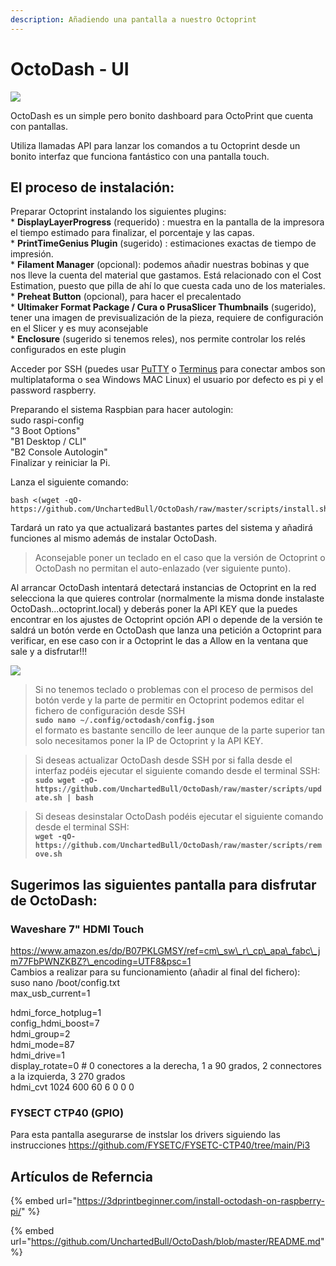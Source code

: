 ```yaml
---
description: Añadiendo una pantalla a nuestro Octoprint
---
```


# OctoDash - UI

![](https://lh5.googleusercontent.com/1Vs7rR5dESwn2fc5X1KEzqb7F2EdzKUXIprXvYQS6w6mQVSwwpKD2YXDN8tlJaKphKuMSDgF3NV61dtfIzSKl2zPJHfY767CrzdkypY52aDp4M6Nfkst0nRCfhK4gpPaKQogHqvt)

OctoDash es un simple pero bonito dashboard para OctoPrint que cuenta con pantallas.

Utiliza llamadas API para lanzar los comandos a tu Octoprint desde un bonito interfaz que funciona fantástico con una pantalla touch.

## El proceso de instalación:

Preparar Octoprint instalando los siguientes plugins:  
\* **DisplayLayerProgress** \(requerido\) : muestra en la pantalla de la impresora el tiempo estimado para finalizar, el porcentaje y las capas.  
\* **PrintTimeGenius Plugin** \(sugerido\) : estimaciones exactas de tiempo de impresión.  
\* **Filament Manager** \(opcional\): podemos añadir nuestras bobinas y que nos lleve la cuenta del material que gastamos. Está relacionado con el Cost Estimation, puesto que pilla de ahí lo que cuesta cada uno de los materiales.  
\* **Preheat Button** \(opcional\), para hacer el precalentado  
\* **Ultimaker Format Package / Cura o PrusaSlicer Thumbnails** \(sugerido\), tener una imagen de previsualización de la pieza, requiere de configuración en el Slicer y es muy aconsejable  
\* **Enclosure** \(sugerido si tenemos reles\), nos permite controlar los relés configurados en este plugin

Acceder por SSH \(puedes usar [PuTTY](https://www.putty.org/) o [Terminus](https://termius.com/) para conectar ambos son multiplataforma o sea Windows MAC Linux\) el usuario por defecto es pi y el password raspberry.

Preparando el sistema Raspbian para hacer autologin:  
sudo raspi-config  
"3 Boot Options"  
"B1 Desktop / CLI"  
"B2 Console Autologin"  
Finalizar y reiniciar la Pi.

Lanza el siguiente comando:

```text
bash <(wget -qO- https://github.com/UnchartedBull/OctoDash/raw/master/scripts/install.sh)
```

Tardará un rato ya que actualizará bastantes partes del sistema y añadirá funciones al mismo además de instalar OctoDash.

> Aconsejable poner un teclado en el caso que la versión de Octoprint o OctoDash no permitan el auto-enlazado \(ver siguiente punto\).

Al arrancar OctoDash intentará detectará instancias de Octoprint en la red selecciona la que quieres controlar \(normalmente la misma donde instalaste OctoDash...octoprint.local\) y deberás poner la API KEY que la puedes encontrar en los ajustes de Octoprint opción API o depende de la versión te saldrá un botón verde en OctoDash que lanza una petición a Octoprint para verificar, en ese caso con ir a Octoprint le das a Allow en la ventana que sale y a disfrutar!!!

![](https://lh4.googleusercontent.com/ugNgFLwbFaXCvhC0XG6lpiJLcjXMKarRDXRQie6Wtpnh2ixjYPF81oQjy01SbZnZnzA4Y9LdJ0ruoujRTwmvdjxNOQwdQHc6jyzDm2TCwqJeXJdgidn97a9ZT2ChmFaYqjt-EmNs)

> Si no tenemos teclado o problemas con el proceso de permisos del botón verde y la parte de permitir en Octoprint podemos editar el fichero de configuración desde SSH  
> **`sudo nano ~/.config/octodash/config.json`**  
> el formato es bastante sencillo de leer aunque de la parte superior tan solo necesitamos poner la IP de Octoprint y la API KEY.

> Si deseas actualizar OctoDash desde SSH por si falla desde el interfaz podéis ejecutar el siguiente comando desde el terminal SSH:  
> **`sudo wget -qO- https://github.com/UnchartedBull/OctoDash/raw/master/scripts/update.sh | bash`**

> Si deseas desinstalar OctoDash podéis ejecutar el siguiente comando desde el terminal SSH:  
> **`wget -qO- https://github.com/UnchartedBull/OctoDash/raw/master/scripts/remove.sh`**

## Sugerimos las siguientes pantalla para disfrutar de OctoDash:

### Waveshare 7" HDMI Touch

https://www.amazon.es/dp/B07PKLGMSY/ref=cm\_sw\_r\_cp\_apa\_fabc\_jm77FbPWNZKBZ?\_encoding=UTF8&psc=1  
Cambios a realizar para su funcionamiento \(añadir al final del fichero\):  
suso nano /boot/config.txt  
max\_usb\_current=1

hdmi\_force\_hotplug=1  
config\_hdmi\_boost=7  
hdmi\_group=2  
hdmi\_mode=87  
hdmi\_drive=1  
display\_rotate=0 \# 0 conectores a la derecha, 1 a 90 grados, 2 connectores a la izquierda, 3 270 grados  
hdmi\_cvt 1024 600 60 6 0 0 0

### **FYSECT CTP40 \(GPIO\)**

Para esta pantalla asegurarse de instslar los drivers siguiendo las instrucciones https://github.com/FYSETC/FYSETC-CTP40/tree/main/Pi3

## Artículos de Referncia

{% embed url="https://3dprintbeginner.com/install-octodash-on-raspberry-pi/" %}

{% embed url="https://github.com/UnchartedBull/OctoDash/blob/master/README.md" %}



